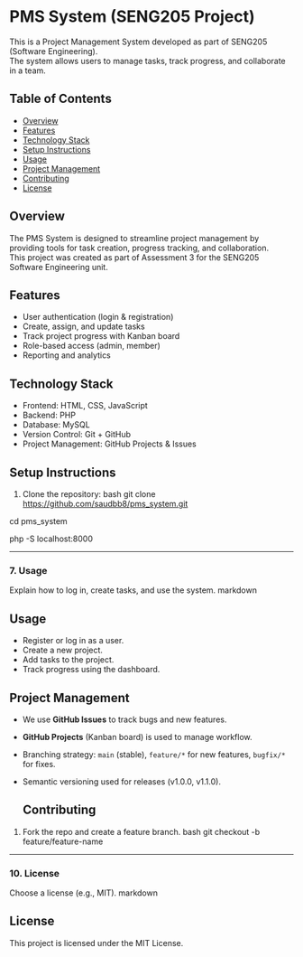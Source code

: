 # PMS System (SENG205 Project)

This is a Project Management System developed as part of SENG205 (Software Engineering).  
The system allows users to manage tasks, track progress, and collaborate in a team.
## Table of Contents
- [Overview](#overview)
- [Features](#features)
- [Technology Stack](#technology-stack)
- [Setup Instructions](#setup-instructions)
- [Usage](#usage)
- [Project Management](#project-management)
- [Contributing](#contributing)
- [License](#license)

## Overview
The PMS System is designed to streamline project management by providing tools for 
task creation, progress tracking, and collaboration.  
This project was created as part of Assessment 3 for the SENG205 Software Engineering unit.

## Features
- User authentication (login & registration)
- Create, assign, and update tasks
- Track project progress with Kanban board
- Role-based access (admin, member)
- Reporting and analytics
## Technology Stack
- Frontend: HTML, CSS, JavaScript
- Backend: PHP
- Database: MySQL
- Version Control: Git + GitHub
- Project Management: GitHub Projects & Issues
## Setup Instructions
1. Clone the repository:
   bash
   git clone https://github.com/saudbb8/pms_system.git

cd pms_system

php -S localhost:8000

---

### 7. Usage
Explain how to log in, create tasks, and use the system.
markdown
## Usage
- Register or log in as a user.
- Create a new project.
- Add tasks to the project.
- Track progress using the dashboard.

## Project Management
- We use **GitHub Issues** to track bugs and new features.
- **GitHub Projects** (Kanban board) is used to manage workflow.
- Branching strategy: `main` (stable), `feature/*` for new features, `bugfix/*` for fixes.
- Semantic versioning used for releases (v1.0.0, v1.1.0).

  ## Contributing
1. Fork the repo and create a feature branch.
   bash
   git checkout -b feature/feature-name



---

### 10. License
Choose a license (e.g., MIT).
markdown
## License
This project is licensed under the MIT License.

